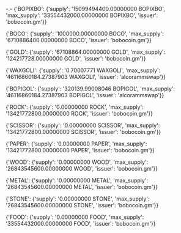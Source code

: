 -.-
{'BOPIXBO': 
{'supply': '15099494400.00000000 BOPIXBO', 
'max_supply': '33554432000.00000000 BOPIXBO', 
'issuer': 'bobocoin.gm'}}

{'BOCO': 
{'supply': '1000000.00000000 BOCO', 
'max_supply': '6710886400.00000000 BOCO', 
'issuer': 'bobocoin.gm'}}

{'GOLD': 
{'supply': '67108864.00000000 GOLD', 
'max_supply': '124217728.00000000 GOLD', 
'issuer': 'bobocoin.gm'}}

{'WAXGOLI': 
{'supply': '0.70007771 WAXGOLI', 
'max_supply': '46116860184.27387903 WAXGOLI', 
'issuer': 'alcorammswap'}}

{'BOPIGOL': 
{'supply': '320139.99008046 BOPIGOL', 
'max_supply': '46116860184.27387903 BOPIGOL', 
'issuer': 'alcorammswap'}}

{'ROCK': 
{'supply': '0.00000000 ROCK', 
'max_supply': '13421772800.00000000 ROCK', 
'issuer': 'bobocoin.gm'}}

{'SCISSOR': 
{'supply': '0.00000000 SCISSOR', 
'max_supply': '13421772800.00000000 SCISSOR', 
'issuer': 'bobocoin.gm'}}

{'PAPER': 
{'supply': '0.00000000 PAPER', 
'max_supply': '13421772800.00000000 PAPER', 
'issuer': 'bobocoin.gm'}}

{'WOOD': 
{'supply': '0.00000000 WOOD', 
'max_supply': '26843545600.00000000 WOOD', 
'issuer': 'bobocoin.gm'}}

{'METAL': 
{'supply': '0.00000000 METAL', 
'max_supply': '26843545600.00000000 METAL', 
'issuer': 'bobocoin.gm'}}

{'STONE': 
{'supply': '0.00000000 STONE', 
'max_supply': '26843545600.00000000 STONE', 
'issuer': 'bobocoin.gm'}}

{'FOOD': 
{'supply': '0.00000000 FOOD', 
'max_supply': '33554432000.00000000 FOOD', 
'issuer': 'bobocoin.gm'}}
